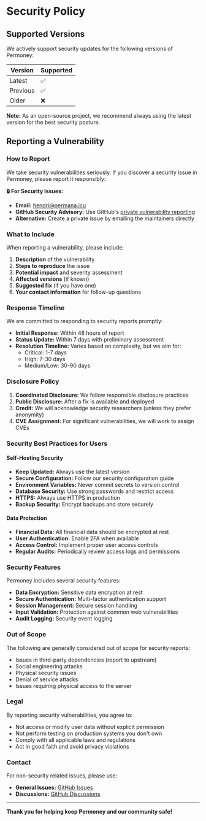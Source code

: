 # Security Policy

## Supported Versions

We actively support security updates for the following versions of Permoney:

| Version | Supported          |
| ------- | ------------------ |
| Latest  | :white_check_mark: |
| Previous| :white_check_mark: |
| Older   | :x:                |

**Note:** As an open-source project, we recommend always using the latest version for the best security posture.

## Reporting a Vulnerability

### How to Report

We take security vulnerabilities seriously. If you discover a security issue in Permoney, please report it responsibly:

**🔒 For Security Issues:**
- **Email:** [hendri@permana.icu](mailto:hendri@permana.icu)
- **GitHub Security Advisory:** Use GitHub's [private vulnerability reporting](https://github.com/hendripermana/permoney/security/advisories/new)
- **Alternative:** Create a private issue by emailing the maintainers directly

### What to Include

When reporting a vulnerability, please include:

1. **Description** of the vulnerability
2. **Steps to reproduce** the issue
3. **Potential impact** and severity assessment
4. **Affected versions** (if known)
5. **Suggested fix** (if you have one)
6. **Your contact information** for follow-up questions

### Response Timeline

We are committed to responding to security reports promptly:

- **Initial Response:** Within 48 hours of report
- **Status Update:** Within 7 days with preliminary assessment
- **Resolution Timeline:** Varies based on complexity, but we aim for:
  - Critical: 1-7 days
  - High: 7-30 days
  - Medium/Low: 30-90 days

### Disclosure Policy

1. **Coordinated Disclosure:** We follow responsible disclosure practices
2. **Public Disclosure:** After a fix is available and deployed
3. **Credit:** We will acknowledge security researchers (unless they prefer anonymity)
4. **CVE Assignment:** For significant vulnerabilities, we will work to assign CVEs

### Security Best Practices for Users

#### Self-Hosting Security

- **Keep Updated:** Always use the latest version
- **Secure Configuration:** Follow our security configuration guide
- **Environment Variables:** Never commit secrets to version control
- **Database Security:** Use strong passwords and restrict access
- **HTTPS:** Always use HTTPS in production
- **Backup Security:** Encrypt backups and store securely

#### Data Protection

- **Financial Data:** All financial data should be encrypted at rest
- **User Authentication:** Enable 2FA when available
- **Access Control:** Implement proper user access controls
- **Regular Audits:** Periodically review access logs and permissions

### Security Features

Permoney includes several security features:

- **Data Encryption:** Sensitive data encryption at rest
- **Secure Authentication:** Multi-factor authentication support
- **Session Management:** Secure session handling
- **Input Validation:** Protection against common web vulnerabilities
- **Audit Logging:** Security event logging

### Out of Scope

The following are generally considered out of scope for security reports:

- Issues in third-party dependencies (report to upstream)
- Social engineering attacks
- Physical security issues
- Denial of service attacks
- Issues requiring physical access to the server

### Legal

By reporting security vulnerabilities, you agree to:

- Not access or modify user data without explicit permission
- Not perform testing on production systems you don't own
- Comply with all applicable laws and regulations
- Act in good faith and avoid privacy violations

### Contact

For non-security related issues, please use:
- **General Issues:** [GitHub Issues](https://github.com/hendripermana/permoney/issues)
- **Discussions:** [GitHub Discussions](https://github.com/hendripermana/permoney/discussions)

---

**Thank you for helping keep Permoney and our community safe!**
